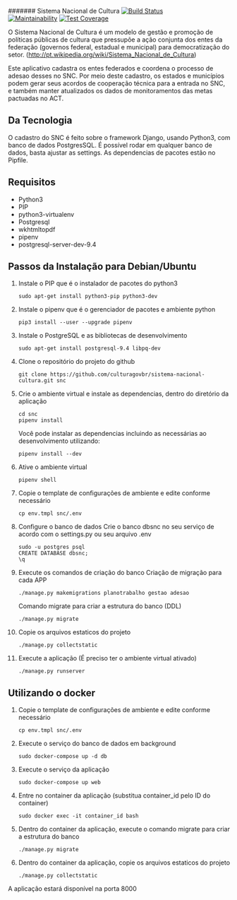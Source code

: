 ####### Sistema Nacional de Cultura
[![Build Status](https://travis-ci.org/culturagovbr/sistema-nacional-cultura.svg?branch=master)](https://travis-ci.org/culturagovbr/sistema-nacional-cultura)  
[![Maintainability](https://api.codeclimate.com/v1/badges/b820f182e3e161f417a3/maintainability)](https://codeclimate.com/github/culturagovbr/sistema-nacional-cultura/maintainability)
[![Test Coverage](https://api.codeclimate.com/v1/badges/b820f182e3e161f417a3/test_coverage)](https://codeclimate.com/github/culturagovbr/sistema-nacional-cultura/test_coverage)

O Sistema Nacional de Cultura é um modelo de gestão e promoção de políticas públicas de cultura que pressupõe a ação conjunta dos entes da federação (governos federal, estadual e municipal) para democratização do setor. (http://pt.wikipedia.org/wiki/Sistema_Nacional_de_Cultura)

Este aplicativo cadastra os entes federados e coordena o processo de adesao desses no SNC. Por meio deste cadastro, os estados e municípios podem gerar seus acordos de cooperação técnica para a entrada no SNC, e também manter atualizados os dados de monitoramentos das metas pactuadas no ACT.

## Da Tecnologia
O cadastro do SNC é feito sobre o framework Django, usando Python3, com banco de dados PostgresSQL. É possível rodar em qualquer banco de dados, basta ajustar as settings.
As dependencias de pacotes estão no Pipfile.


## Requisitos

* Python3
* PIP
* python3-virtualenv
* Postgresql
* wkhtmltopdf
* pipenv
* postgresql-server-dev-9.4

## Passos da Instalação para Debian/Ubuntu

1. Instale o PIP que é o instalador de pacotes do python3
    ```
    sudo apt-get install python3-pip python3-dev
    ```

2. Instale o pipenv que é o gerenciador de pacotes e ambiente python
    ```
    pip3 install --user --upgrade pipenv
    ```

3. Instale o PostgreSQL e as bibliotecas de desenvolvimento
    ```
    sudo apt-get install postgresql-9.4 libpq-dev
    ```    

4. Clone o repositório do projeto do github
    ```
    git clone https://github.com/culturagovbr/sistema-nacional-cultura.git snc
    ```

5. Crie o ambiente virtual e instale as dependencias, dentro do diretório da aplicação
    ```
    cd snc
    pipenv install
    ```    
    Você pode instalar as dependencias incluindo as necessárias ao desenvolvimento utilizando:
    ```
    pipenv install --dev
    ```

6. Ative o ambiente virtual
    ```
    pipenv shell
    ```

7. Copie o template de configurações de ambiente e edite conforme necessário
    ```
    cp env.tmpl snc/.env
    ```

8. Configure o banco de dados
    Crie o banco dbsnc no seu serviço de acordo com o settings.py ou seu arquivo .env
    ```
    sudo -u postgres psql
    CREATE DATABASE dbsnc;
    \q
    ```

9. Execute os comandos de criação do banco
    Criação de migração para cada APP
    ```
    ./manage.py makemigrations planotrabalho gestao adesao
    ```

    Comando migrate para criar a estrutura do banco (DDL)
    ```
    ./manage.py migrate
    ```

10. Copie os arquivos estaticos do projeto
    ```
    ./manage.py collectstatic
    ```

11. Execute a aplicação (É preciso ter o ambiente virtual ativado)
    ```
    ./manage.py runserver
    ```

## Utilizando o docker

1. Copie o template de configurações de ambiente e edite conforme necessário
    ```
    cp env.tmpl snc/.env
    ```

2. Execute o serviço do banco de dados em background
    ```
    sudo docker-compose up -d db
    ```

3.  Execute o serviço da aplicação
    ```
    sudo docker-compose up web
    ```

4. Entre no container da aplicação (substitua container_id pelo ID do container)
    ```
    sudo docker exec -it container_id bash
    ```

5. Dentro do container da aplicação, execute o comando migrate para criar a estrutura do banco
    ```
    ./manage.py migrate
    ```

6. Dentro do container da aplicação, copie os arquivos estaticos do projeto
    ```
    ./manage.py collectstatic
    ```

A aplicação estará disponível na porta 8000
